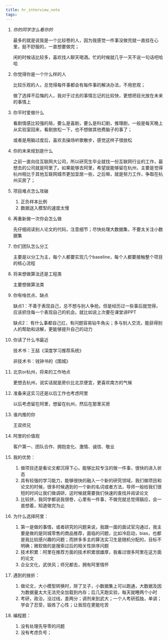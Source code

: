 ```yaml
---
title: hr_interview_note
tags:
---
```




1.  *你的同学怎么看你的*

    最多的就是说我是一个比较卷的人，因为我感觉一件事没做完就一直挂在心里，挺不舒服的，一直想要做完；

    闲的时候话比较多，喜欢找人聊天喝酒。忙的时候就几乎一天不说一句话吧哈哈

2.  你觉得你是一个什么样的人

    比较乐观的人，总觉得每件事都会有每件事的解决办法，不用悲观；

    做了选择不后悔的人，我对于过去的事情忘记的比较快，更想把目光放在未来的事情上

3.  你平时爱做什么

    看剧情感比较强的局，要么是喜剧，要么是科幻剧，推理剧，一般是每天晚上从实验室回来，看剧放松一下，也不想做其他费脑子的事了；

    或者是用脑过度后，喜欢去操场听歌散步，感觉这样子很放松

4.  你的未来规划是什么

    之前一直向往互联网大公司，所以研究生毕业就找一份互联网行业的工作，最想去的公司就是阿里了。如果能够去阿里，希望就能够留在杭州，主要是觉得杭州相比于其他互联网城市更加宜居一些，之后嘛，就是努力工作，争取在杭州买房了；

5.  项目难点怎么攻破

    1.  正负样本比例
    2.  数据送入模型的速度太慢

6.  再重新做一次你会怎么做

    先仔细阅读别人论文的代码，注意细节；尽快处理大数据集，不要太关注小数据集

7.  你们团队怎么分工

    主要是以分工为主，每个人都要实现几个baseline，每个人都要接触整个项目的核心流程

8.  将来想做算法还是工程类

    主要想做算法类

9.  你有啥优点、缺点

    缺点1：不善于表现自己，总不想与别人争抢。但是经历过一些事后就觉得，应该抓住每一个表现自己的机会。就比如说上次要在课堂讲PPT

    缺点2： 有什么事都自己扛，有问题容易钻牛角尖；多与别人交流，能获得别人的帮助和谅解，更能够提升自己的动力

10.  你读了什么书最近

     技术书：王喆《深度学习推荐系统》

     非技术书：钱钟书的《围城》

11.  北京or杭州，将来的工作地点

     更想去杭州，说实话就是房价比北京便宜，更喜欢南方的气候

12.  准备来这实习还是以后工作也考虑阿里

     以后考虑留在阿里，想留在杭州，然后在那里买房

13.  谁内推的你

     王双师兄
     
14.  阿里的价值观

     客户第一、团队合作、拥抱变化、激情、诚信、敬业
     
15.  我的优势：

     1.  做项目还是看论文都沉得下心，能够比较专注的做一件事，很快的进入状态
     2.  具有较强的学习能力，能够很快的融入一个新的研究领域，我们做项目和论文的时候，很多时候遇到的一个新的名词或者方法，导师一般给我们很短的时间让我们做调研，这时候就需要我们快速的查找并阅读论文
     3.  比较拼，我同学都说我很卷，心里有一件事，不做完就总觉得膈应，会一直想着，知道做完为止

16.  为什么选择阿里：

     1.  第一是做的事情，或者研究的问题来说，我跟一面的面试官沟通过，我主要是做的是同城零售的商品推荐，面临的问题，比如冷启动，bias，也都是我比较感兴趣的问题；而拼多多主的算法实习生是随机分配的，目标不明确；微软做的是搜索过后的相关性排序问题
     2.  技术积累：阿里在推荐方面的技术积累很雄厚，我看过很多阿里在这方面的论文
     3.  企业文化，武侠风；师兄都去，拥有阿里情怀

17.  遇到的挫折：

     1.  做论文，大小模型转换时，除了叉子，小数据集上可以跑通，大数据及因为数据量太大无法完全加载到内存；后几天跑实验，每天就睡两个小时
     2.  考研，政治，没过线，差两分；调剂来到武大；一个人考研孤独，单调；学会了忍受，锻炼了心性；让我现在更能吃苦

18.  编程题：

     1.  没有处理先导零的问题
     2.  没有考虑负号；

